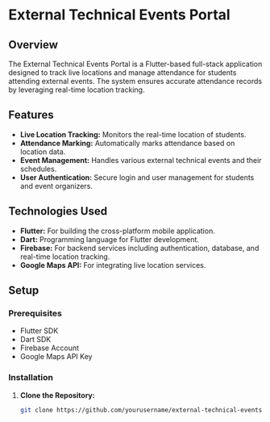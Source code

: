 # External Technical Events Portal

## Overview

The External Technical Events Portal is a Flutter-based full-stack application designed to track live locations and manage attendance for students attending external events. The system ensures accurate attendance records by leveraging real-time location tracking.

## Features

- **Live Location Tracking:** Monitors the real-time location of students.
- **Attendance Marking:** Automatically marks attendance based on location data.
- **Event Management:** Handles various external technical events and their schedules.
- **User Authentication:** Secure login and user management for students and event organizers.

## Technologies Used

- **Flutter:** For building the cross-platform mobile application.
- **Dart:** Programming language for Flutter development.
- **Firebase:** For backend services including authentication, database, and real-time location tracking.
- **Google Maps API:** For integrating live location services.

## Setup

### Prerequisites

- Flutter SDK
- Dart SDK
- Firebase Account
- Google Maps API Key

### Installation

1. **Clone the Repository:**

   ```bash
   git clone https://github.com/yourusername/external-technical-events-portal.git
